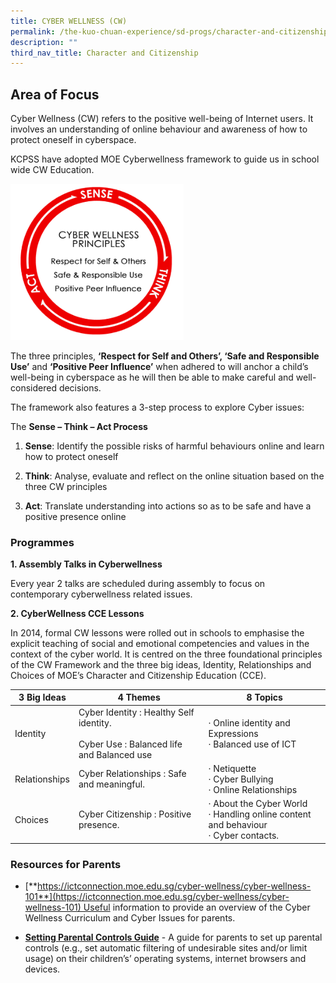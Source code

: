 ```yaml
---
title: CYBER WELLNESS (CW)
permalink: /the-kuo-chuan-experience/sd-progs/character-and-citizenship-programme/cyber-wellness-cw/
description: ""
third_nav_title: Character and Citizenship
---
```

## Area of Focus

Cyber Wellness (CW) refers to the positive well-being of Internet users. It involves an understanding of online behaviour and awareness of how to protect oneself in cyberspace. 

KCPSS have adopted MOE Cyberwellness framework to guide us in school wide CW Education.



<img src="/images/The%20Kuo%20Chuan%20Experience/Student%20Development%20Programmes/Cyber%20Wellness%201.png" style="width:55%">

The three principles, **‘Respect for Self and Others’, ‘Safe and Responsible Use’** and **‘Positive Peer Influence’** when adhered to will anchor a child’s well-being in cyberspace as he will then be able to make careful and well-considered decisions. 

The framework also features a 3-step process to explore Cyber issues:   

The **Sense – Think – Act Process**

1. **Sense**: Identify the possible risks of harmful behaviours online and learn how to protect oneself

2. **Think**: Analyse, evaluate and reflect on the online situation based on the three CW principles

3. **Act**: Translate understanding into actions so as to be safe and have a positive presence online


### Programmes


**1. Assembly Talks in Cyberwellness**

  

Every year 2 talks are scheduled during assembly to focus on contemporary cyberwellness related issues.

  

**2. CyberWellness CCE Lessons**

  

In 2014, formal CW lessons were rolled out in schools to emphasise the explicit teaching of social and emotional competencies and values in the context of the cyber world. It is centred on the three foundational principles of the CW Framework and the three big ideas, Identity, Relationships and Choices of MOE’s Character and Citizenship Education (CCE).

<table>
<thead>
  <tr>
    <th>3 Big Ideas</th>
    <th>4 Themes</th>
    <th>8 Topics</th>
  </tr>
</thead>
<tbody>
  <tr>
    <td>Identity</td>
    <td>Cyber Identity : Healthy Self identity.<br> <br>Cyber Use : Balanced life and Balanced use</td>
    <td>· Online identity and Expressions<br>·       Balanced use of ICT</td>
  </tr>
  <tr>
    <td>Relationships</td>
    <td>Cyber Relationships : Safe and meaningful.</td>
    <td>·      Netiquette<br>·     Cyber Bullying<br>·     Online Relationships</td>
  </tr>
  <tr>
    <td>Choices</td>
    <td>Cyber Citizenship : Positive presence.</td>
    <td>·     About the Cyber World<br>·    Handling online content and behaviour<br>·      Cyber contacts.</td>
  </tr>
</tbody>
</table>


### Resources for Parents

*   [**https://ictconnection.moe.edu.sg/cyber-wellness/cyber-wellness-101**](https://ictconnection.moe.edu.sg/cyber-wellness/cyber-wellness-101) Useful information to provide an overview of the Cyber Wellness Curriculum and Cyber Issues for parents.

  

*   **[Setting Parental Controls Guide](http://ictconnection.moe.edu.sg/cyber-wellness/for-parents/guides-and-tips/parental-controls)** \- A guide for parents to set up parental controls (e.g., set automatic filtering of undesirable sites and/or limit usage) on their children’s’ operating systems, internet browsers and devices.